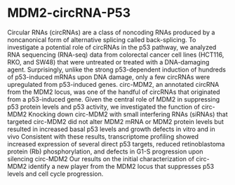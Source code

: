 # MDM2-circRNA-P53
Circular RNAs (circRNAs) are a class of noncoding RNAs produced by a noncanonical form of alternative splicing called back-splicing. To investigate a potential role of circRNAs in the p53 pathway, we analyzed RNA sequencing (RNA-seq) data from colorectal cancer cell lines (HCT116, RKO, and SW48) that were untreated or treated with a DNA-damaging agent. Surprisingly, unlike the strong p53-dependent induction of hundreds of p53-induced mRNAs upon DNA damage, only a few circRNAs were upregulated from p53-induced genes. circ-MDM2, an annotated circRNA from the MDM2 locus, was one of the handful of circRNAs that originated from a p53-induced gene. Given the central role of MDM2 in suppressing p53 protein levels and p53 activity, we investigated the function of circ-MDM2 Knocking down circ-MDM2 with small interfering RNAs (siRNAs) that targeted circ-MDM2 did not alter MDM2 mRNA or MDM2 protein levels but resulted in increased basal p53 levels and growth defects in vitro and in vivo Consistent with these results, transcriptome profiling showed increased expression of several direct p53 targets, reduced retinoblastoma protein (Rb) phosphorylation, and defects in G1-S progression upon silencing circ-MDM2 Our results on the initial characterization of circ-MDM2 identify a new player from the MDM2 locus that suppresses p53 levels and cell cycle progression.
